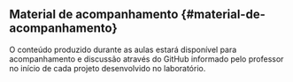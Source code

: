 ## Material de acompanhamento {#material-de-acompanhamento}

O conteúdo produzido durante as aulas estará disponível para acompanhamento e discussão através do GitHub informado pelo professor no início de cada projeto desenvolvido no laboratório.

